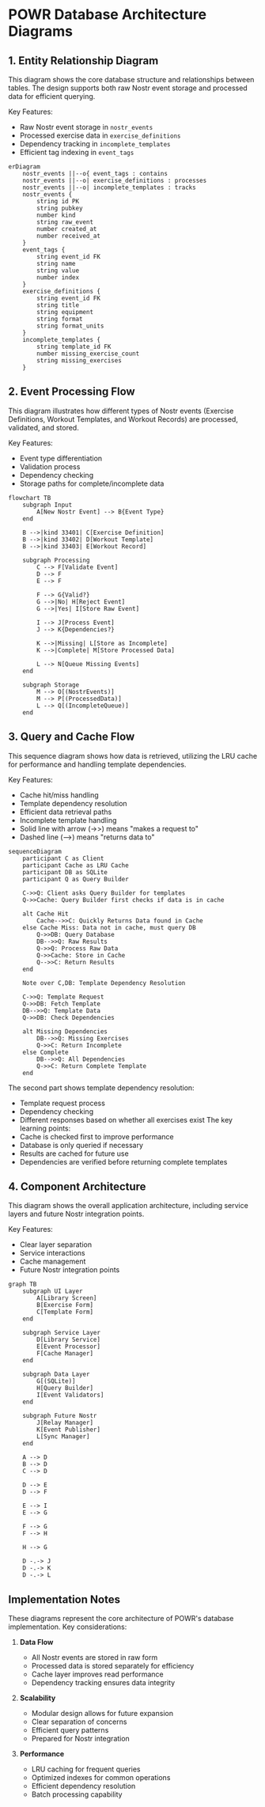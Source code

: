 # POWR Database Architecture Diagrams

## 1. Entity Relationship Diagram

This diagram shows the core database structure and relationships between tables. The design supports both raw Nostr event storage and processed data for efficient querying.

Key Features:
- Raw Nostr event storage in `nostr_events`
- Processed exercise data in `exercise_definitions`
- Dependency tracking in `incomplete_templates`
- Efficient tag indexing in `event_tags`

```mermaid
erDiagram
    nostr_events ||--o{ event_tags : contains
    nostr_events ||--o| exercise_definitions : processes
    nostr_events ||--o| incomplete_templates : tracks
    nostr_events {
        string id PK
        string pubkey
        number kind
        string raw_event
        number created_at
        number received_at
    }
    event_tags {
        string event_id FK
        string name
        string value
        number index
    }
    exercise_definitions {
        string event_id FK
        string title
        string equipment
        string format
        string format_units
    }
    incomplete_templates {
        string template_id FK
        number missing_exercise_count
        string missing_exercises
    }
```

## 2. Event Processing Flow

This diagram illustrates how different types of Nostr events (Exercise Definitions, Workout Templates, and Workout Records) are processed, validated, and stored.

Key Features:
- Event type differentiation
- Validation process
- Dependency checking
- Storage paths for complete/incomplete data

```mermaid
flowchart TB
    subgraph Input
        A[New Nostr Event] --> B{Event Type}
    end
    
    B -->|kind 33401| C[Exercise Definition]
    B -->|kind 33402| D[Workout Template]
    B -->|kind 33403| E[Workout Record]
    
    subgraph Processing
        C --> F[Validate Event]
        D --> F
        E --> F
        
        F --> G{Valid?}
        G -->|No| H[Reject Event]
        G -->|Yes| I[Store Raw Event]
        
        I --> J[Process Event]
        J --> K{Dependencies?}
        
        K -->|Missing| L[Store as Incomplete]
        K -->|Complete| M[Store Processed Data]
        
        L --> N[Queue Missing Events]
    end
    
    subgraph Storage
        M --> O[(NostrEvents)]
        M --> P[(ProcessedData)]
        L --> Q[(IncompleteQueue)]
    end
```

## 3. Query and Cache Flow

This sequence diagram shows how data is retrieved, utilizing the LRU cache for performance and handling template dependencies.

Key Features:
- Cache hit/miss handling
- Template dependency resolution
- Efficient data retrieval paths
- Incomplete template handling
- Solid line with arrow (->>) means "makes a request to"
- Dashed line (-->) means "returns data to"

```mermaid
sequenceDiagram
    participant C as Client
    participant Cache as LRU Cache
    participant DB as SQLite
    participant Q as Query Builder
    
    C->>Q: Client asks Query Builder for templates
    Q->>Cache: Query Builder first checks if data is in cache
    
    alt Cache Hit
        Cache-->>C: Quickly Returns Data found in Cache
    else Cache Miss: Data not in cache, must query DB
        Q->>DB: Query Database
        DB-->>Q: Raw Results
        Q->>Q: Process Raw Data
        Q->>Cache: Store in Cache
        Q-->>C: Return Results
    end
    
    Note over C,DB: Template Dependency Resolution
    
    C->>Q: Template Request
    Q->>DB: Fetch Template
    DB-->>Q: Template Data
    Q->>DB: Check Dependencies
    
    alt Missing Dependencies
        DB-->>Q: Missing Exercises
        Q->>C: Return Incomplete
    else Complete
        DB-->>Q: All Dependencies
        Q->>C: Return Complete Template
    end
```
The second part shows template dependency resolution:
- Template request process
- Dependency checking
- Different responses based on whether all exercises exist
The key learning points:
- Cache is checked first to improve performance
- Database is only queried if necessary
- Results are cached for future use
- Dependencies are verified before returning complete templates

## 4. Component Architecture

This diagram shows the overall application architecture, including service layers and future Nostr integration points.

Key Features:
- Clear layer separation
- Service interactions
- Cache management
- Future Nostr integration points

```mermaid
graph TB
    subgraph UI Layer
        A[Library Screen]
        B[Exercise Form]
        C[Template Form]
    end
    
    subgraph Service Layer
        D[Library Service]
        E[Event Processor]
        F[Cache Manager]
    end
    
    subgraph Data Layer
        G[(SQLite)]
        H[Query Builder]
        I[Event Validators]
    end
    
    subgraph Future Nostr
        J[Relay Manager]
        K[Event Publisher]
        L[Sync Manager]
    end
    
    A --> D
    B --> D
    C --> D
    
    D --> E
    D --> F
    
    E --> I
    E --> G
    
    F --> G
    F --> H
    
    H --> G
    
    D -.-> J
    D -.-> K
    D -.-> L
```

## Implementation Notes

These diagrams represent the core architecture of POWR's database implementation. Key considerations:

1. **Data Flow**
   - All Nostr events are stored in raw form
   - Processed data is stored separately for efficiency
   - Cache layer improves read performance
   - Dependency tracking ensures data integrity

2. **Scalability**
   - Modular design allows for future expansion
   - Clear separation of concerns
   - Efficient query patterns
   - Prepared for Nostr integration

3. **Performance**
   - LRU caching for frequent queries
   - Optimized indexes for common operations
   - Efficient dependency resolution
   - Batch processing capability